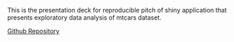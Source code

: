 This is the presentation deck for reproducible pitch of shiny application that presents exploratory data analysis of mtcars dataset. 

[Github Repository](https://github.com/somalinga-jayaprakash/DevelopingDataProducts) 